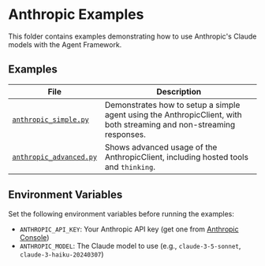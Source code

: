 # Anthropic Examples

This folder contains examples demonstrating how to use Anthropic's Claude models with the Agent Framework.

## Examples

| File | Description |
|------|-------------|
| [`anthropic_simple.py`](anthropic_simple.py) | Demonstrates how to setup a simple agent using the AnthropicClient, with both streaming and non-streaming responses. |
| [`anthropic_advanced.py`](anthropic_advanced.py) | Shows advanced usage of the AnthropicClient, including hosted tools and `thinking`. |

## Environment Variables

Set the following environment variables before running the examples:

- `ANTHROPIC_API_KEY`: Your Anthropic API key (get one from [Anthropic Console](https://console.anthropic.com/))
- `ANTHROPIC_MODEL`: The Claude model to use (e.g., `claude-3-5-sonnet`, `claude-3-haiku-20240307`)
